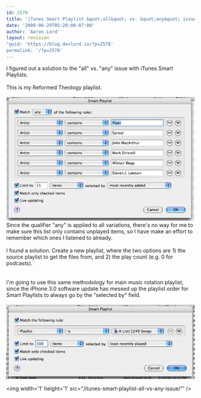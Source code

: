 ```yaml
---
id: 2578
title: 'iTunes Smart Playlist &quot;all&quot; vs. &quot;any&quot; issue'
date: '2009-06-29T05:20:00-07:00'
author: 'Aaron Lord'
layout: revision
"guid: 'https://blog.devlord.io/?p=2578'
permalink: '/?p=2578'
---
```


I figured out a solution to the "all" vs. "any" issue with iTunes Smart Playlists.<br /><br />This is my Reformed Theology playlist.<br /><br /><a href="/assets/img/2011/10/picture2.png"><img src="/assets/img/2011/10/picture2.png?w=300" alt="" border="0" /></a><br />Since the qualifier "any" is applied to all variations, there's no way for me to make sure this list only contains unplayed items, so I have make an effort to remember which ones I listened to already.<br /><br />I found a solution.  Create a new playlist, where the two options are 1) the source playlist to get the files from, and 2) the play count (e.g. 0 for podcasts).<br /><br /><a href="http://mustfollow.files.wordpress.com/2009/06/picture3.png"><img src="http://mustfollow.files.wordpress.com/2009/06/picture3.png?w=300" alt="" border="0" /></a><br />I'm going to use this same methodology for main music rotation playlist, since the iPhone 3.0 software update has messed up the playlist order for Smart Playlists to always go by the "selected by" field.<br /><br /><a href="/assets/img/2011/10/picture4.png"><img src="/assets/img/2011/10/picture4.png?w=300" alt="" border="0" /></a><div class="blogger-post-footer"><img width='1' height='1' src="/itunes-smart-playlist-all-vs-any-issue/"' /></div>